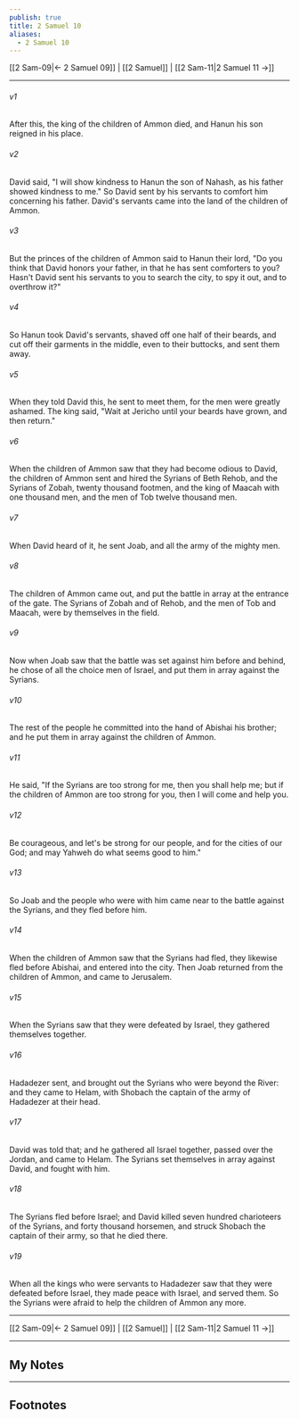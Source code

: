 ```yaml
---
publish: true
title: 2 Samuel 10
aliases:
  - 2 Samuel 10
---
```


[[2 Sam-09|← 2 Samuel 09]] | [[2 Samuel]] | [[2 Sam-11|2 Samuel 11 →]]
***



###### v1 
After this, the king of the children of Ammon died, and Hanun his son reigned in his place. 

###### v2 
David said, "I will show kindness to Hanun the son of Nahash, as his father showed kindness to me." So David sent by his servants to comfort him concerning his father. David's servants came into the land of the children of Ammon. 

###### v3 
But the princes of the children of Ammon said to Hanun their lord, "Do you think that David honors your father, in that he has sent comforters to you? Hasn't David sent his servants to you to search the city, to spy it out, and to overthrow it?" 

###### v4 
So Hanun took David's servants, shaved off one half of their beards, and cut off their garments in the middle, even to their buttocks, and sent them away. 

###### v5 
When they told David this, he sent to meet them, for the men were greatly ashamed. The king said, "Wait at Jericho until your beards have grown, and then return." 

###### v6 
When the children of Ammon saw that they had become odious to David, the children of Ammon sent and hired the Syrians of Beth Rehob, and the Syrians of Zobah, twenty thousand footmen, and the king of Maacah with one thousand men, and the men of Tob twelve thousand men. 

###### v7 
When David heard of it, he sent Joab, and all the army of the mighty men. 

###### v8 
The children of Ammon came out, and put the battle in array at the entrance of the gate. The Syrians of Zobah and of Rehob, and the men of Tob and Maacah, were by themselves in the field. 

###### v9 
Now when Joab saw that the battle was set against him before and behind, he chose of all the choice men of Israel, and put them in array against the Syrians. 

###### v10 
The rest of the people he committed into the hand of Abishai his brother; and he put them in array against the children of Ammon. 

###### v11 
He said, "If the Syrians are too strong for me, then you shall help me; but if the children of Ammon are too strong for you, then I will come and help you. 

###### v12 
Be courageous, and let's be strong for our people, and for the cities of our God; and may Yahweh do what seems good to him." 

###### v13 
So Joab and the people who were with him came near to the battle against the Syrians, and they fled before him. 

###### v14 
When the children of Ammon saw that the Syrians had fled, they likewise fled before Abishai, and entered into the city. Then Joab returned from the children of Ammon, and came to Jerusalem. 

###### v15 
When the Syrians saw that they were defeated by Israel, they gathered themselves together. 

###### v16 
Hadadezer sent, and brought out the Syrians who were beyond the River: and they came to Helam, with Shobach the captain of the army of Hadadezer at their head. 

###### v17 
David was told that; and he gathered all Israel together, passed over the Jordan, and came to Helam. The Syrians set themselves in array against David, and fought with him. 

###### v18 
The Syrians fled before Israel; and David killed seven hundred charioteers of the Syrians, and forty thousand horsemen, and struck Shobach the captain of their army, so that he died there. 

###### v19 
When all the kings who were servants to Hadadezer saw that they were defeated before Israel, they made peace with Israel, and served them. So the Syrians were afraid to help the children of Ammon any more.

***
[[2 Sam-09|← 2 Samuel 09]] | [[2 Samuel]] | [[2 Sam-11|2 Samuel 11 →]]

---
## My Notes

---
## Footnotes